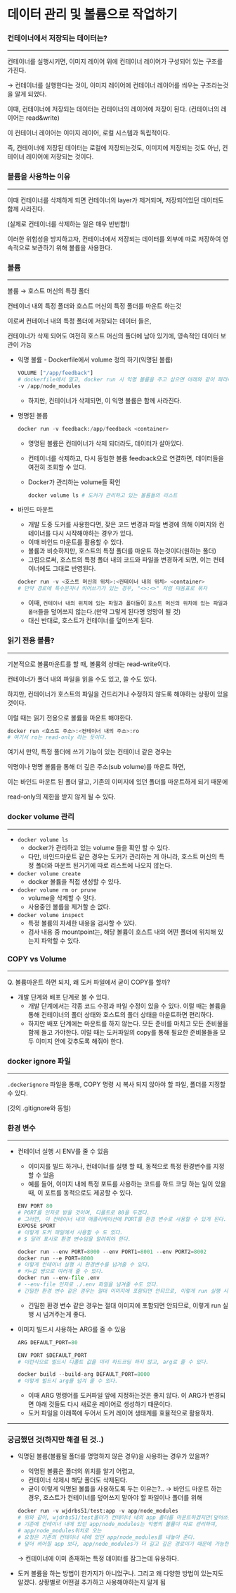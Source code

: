 # 데이터 관리 및 볼륨으로 작업하기

### 컨테이너에서 저장되는 데이터는?

---

컨테이너를 실행시키면, 이미지 레이어 위에 컨테이너 레이어가 구성되어 있는 구조를 가진다.

→ 컨테이너를 실행한다는 것이, 이미지 레이어에 컨테이너 레이어를 씌우는 구조라는것을 알게 되었다.

이때, 컨테이너에 저장되는 데이터는 컨테이너의 레이어에 저장이 된다. (컨테이너의 레이어는  read&write)

이 컨테이너 레이어는 이미지 레이어, 로컬 시스템과 독립적이다.

즉, 컨테이너에 저장된 데이터는 로컬에 저장되는것도, 이미지에 저장되는 것도 아닌, 컨테이너 레이어에 저장되는 것이다.

### 볼륨을 사용하는 이유

---

이때 컨테이너를 삭제하게 되면 컨테이너의 layer가 제거되며, 저장되어있던 데이터도 함께 사라진다.

(실제로 컨테이너를 삭제하는 일은 매우 빈번함!)

이러한 위험성을 방지하고자, 컨테이너에서 저장되는 데이터를 외부에 따로 저장하여 영속적으로 보관하기 위해 볼륨을 사용한다.

### 볼륨

---

볼륨 → 호스트 머신의 특정 폴더

컨테이너 내의 특정 폴더와 호스트 머신의 특정 폴더를 마운트 하는것

이로써 컨테이너 내의 특정 폴더에 저장되는 데이터 들은, 

컨테이너가 삭제 되어도 여전히 호스트 머신의 폴더에 남아 있기에, 영속적인 데이터 보관이 가능

- 익명 볼륨 - Dockerfile에서 volume 정의 하기(익명된 볼륨)
    
    ```python
    VOLUME ["/app/feedback"]
    # dockerfile에서 말고, docker run 시 익명 볼륨을 주고 싶으면 아래와 같이 파라미터를 주자
    -v /app/node_modules
    ```
    
    - 하지만, 컨테이너가 삭제되면, 이 익명 볼륨은 함께 사라진다.
- 명명된 볼륨
    
    ```python
    docker run -v feedback:/app/feedback <container>
    ```
    
    - 명명된 볼륨은 컨테이너가 삭제 되더라도, 데이터가 살아있다.
    - 컨테이너를 삭제하고, 다시 동일한 볼륨 feedback으로 연결하면, 데이터들을 여전히 조회할 수 있다.
    - Docker가 관리하는 volume들 확인
        
        ```python
        docker volume ls # 도커가 관리하고 있는 볼륨들의 리스트
        ```
        
- 바인드 마운트
    - 개발 도중 도커를 사용한다면, 잦은 코드 변경과 파일 변경에 의해 이미지와 컨테이너를 다시 시작해야하는 경우가 있다.
    - 이때 바인드 마운트를 활용할 수 있다.
    - 볼륨과 비슷하지만, 호스트의 특정 폴더를 마운트 하는것이다(원하는 폴더)
    - 그럼으로써, 호스트의 특정 폴더 내의 코드와 파일을 변경하게 되면, 이는 컨테이너에도 그대로 반영된다.
    
    ```python
    docker run -v <호스트 머신의 위치>:<컨테이너 내의 위치> <container>
    # 만약 경로에 특수문자나 띄어쓰기가 있는 경우, "<>:<>" 처럼 따옴표로 묶자
    ```
    
    - 이때, `컨테이너 내의 위치에 있는 파일과 폴더들`이 `호스트 머신의 위치에 있는 파일과 폴더`들을 덮어쓰지 않는다.(만약 그렇게 된다명 엉망이 될 것)
    - 대신 반대로, 호스트가 컨테이너를 덮어쓰게 된다.
    

### 읽기 전용 볼륨?

---

기본적으로 볼륨마운트를 할 때, 볼륨의 상태는 read-write이다.

컨테이너가 폴더 내의 파일을 읽을 수도 있고, 쓸 수도 있다.

하지만, 컨테이너가 호스트의 파일을 건드리거나 수정하지 않도록 해야하는 상황이 있을 것이다.

이럴 때는 읽기 전용으로 볼륨을 마운트 해야한다.

```python
docker run <호스트 주소>:<컨테이너 내의 주소>:ro
# 여기서 ro는 read-only 라는 듯이다.
```

여기서 만약, 특정 폴더에 쓰기 기능이 있는 컨테이너 같은 경우는 

익명이나 명명 볼륨을 통해 더 깊은 주소(sub volume)를 마운트 하면,

이는 바인드 마운트 된 폴더 말고, 기존의 이미지에 있던 폴더를 마운트하게 되기 때문에

read-only의 제한을 받지 않게 될 수 있다. 

### docker volume 관리

---

- `docker volume ls`
    - docker가 관리하고 있는 volume 들을 확인 할 수 있다.
    - 다만, 바인드마운트 같은 경우는 도커가 관리하는 게 아니라, 호스트 머신의 특정 폴더와 마운트 된거기에 따로 리스트에 나오지 않는다.
- `docker volume create`
    - docker 볼륨을 직접 생성할 수 있다.
- `docker volume rm or prune`
    - volume을 삭제할 수 잇다.
    - 사용중인 볼륨을 제거할 순 없다.
- `docker volume inspect`
    - 특정 볼륨의 자세한 내용을 검사할 수 있다.
    - 검사 내용 중 mountpoint는, 해당 볼륨이 호스트 내의 어떤 폴더에 위치해 있는지 파악할 수 있다.

### COPY vs Volume

---

Q. 볼륨마운트 하면 되지, 왜 도커 파일에서 굳이 COPY를 할까?

- 개발 단계와 배포 단계로 볼 수 있다.
    - 개발 단계에서는 각종 코드 수정과 파일 수정이 있을 수 있다. 이럴 때는 볼륨을 통해 컨테이너의 폴더 상태와 호스트의 폴더 상태을 마운트하면 편리하다.
    - 하지만 배포 단계에는 마운트를 하지 않는다. 모든 준비를 마치고 모든 준비물을 함께 들고 가야한다. 이럴 때는 도커파일의 copy를 통해 필요한 준비물들을 모두 이미지 안에 갖추도록 해줘야 한다.

### docker ignore 파일

---

`.dockerignore` 파일을 통해, COPY 명령 시 복사 되지 않아야 할 파일, 폴더를 지정할 수 있다.

(깃의 .gitignore와 동일)

### 환경 변수

---

- 컨테이너 실행 시 ENV를 줄 수 있음
    - 이미지를 빌드 하거나, 컨테이너를 실행 할 때, 동적으로 특정 환경변수를 지정할 수 있음
    - 예를 들어, 이미지 내에 특정 포트를 사용하는 코드를 하드 코딩 하는 일이 있을 때, 이 포트를 동적으로도 제공할 수 있다.
    
    ```python
    ENV PORT 80 
    # PORT를 인자로 받을 것이며, 디폴트로 80을 두겠다.
    # 그러면, 이 컨테이너 내의 애플리케이션에 PORT를 환경 변수로 사용할 수 있게 된다. 
    EXPOSE $PORT
    # 이렇게 도커 파일에서 사용할 수 도 있다.
    # $ 달러 표시로 환경 변수임을 알려줘야 한다.
    ```
    
    ```python
    docker run --env PORT=8000 --env PORT1=8001 --env PORT2=8002
    docker run --e PORT=8000
    # 이렇게 컨테이너 실행 시 환경변수를 넘겨줄 수 있다.
    # 키=값 쌍으로 여러개 줄 수 있다.
    docker run --env-file .env
    # --env-file 인자로 ./.env 파일을 넘겨줄 수도 있다.
    # 긴밀한 환경 변수 같은 경우는 절대 이미지에 포함되면 안되므로, 이렇게 run 실행 시 넘겨주는게 좋다.
    ```
    
    - 긴밀한 환경 변수 같은 경우는 절대 이미지에 포함되면 안되므로, 이렇게 run 실행 시 넘겨주는게 좋다.
    
- 이미지 빌드시 사용하는 ARG를 줄 수 있음
    
    ```python
    ARG DEFAULT_PORT=80
    
    ENV PORT $DEFAULT_PORT
    # 이런식으로 빌드시 디폴트 값을 미리 하드코딩 하지 않고, arg로 줄 수 있다.
    ```
    
    ```python
    docker build --build-arg DEFAULT_PORT=8000
    # 이렇게 빌드시 arg를 넘겨 줄 수 있다.
    ```
    
    - 이때 ARG 명령어를 도커파일 앞에 지정하는것은 좋지 않다. 이 ARG가 변경되면 아래 것들도 다시 새로운 레이어로 생성하기 때문이다.
    - 도커 파일을 아래쪽에 두어서 도커 레이어 생태계를 효율적으로 활용하자.

---

### 궁금했던 것(하지만 해결 된 것..)

- 익명된 볼륨(볼륨될 폴더를 명명하지 않은 경우)을 사용하는 경우가 있을까?
    - 익명된 볼륨은 폴더의 위치를 알기 어렵고,
    - 컨테이너 삭제시 해당 폴더도 삭제된다.
    - 굳이 이렇게 익명된 볼륨을 사용하도록 두는 이유는?..
    → 바인드 마운트 하는 경우, 호스트가 컨테이너를 덮어쓰지 말아야 할 파일이나 폴더를 위해
    
    ```python
    docker run -v wjdrbs51/test:app -v app/node_modules
    # 위와 같이, wjdrbs51/test폴더가 컨테이너 내의 app 폴더를 마운트하겠지만(덮어쓰겠지만)
    # 기존에 컨테이너 내에 있던 app/node_modules는 익명의 볼륨이 따로 관리하여, 
    # app/node_modules위치로 오는
    # 요청은 기존의 컨테이너 내에 있던 app/node_modules를 내놓아 준다.
    # 덮어 씌어질 app 보다, app/node_modules가 더 길고 깊은 경로이기 때문에 가능한 일
    ```
    
    → 컨테이너에 이미 존재하는 특정 데이터를 잠그는데 유용하다.
    
- 도커 볼륨을 하는 방법이 한가지가 아니었구나. 그리고 왜 다양한 방법이 있는지도 알겠다. 상황별로 어떤걸 추가하고 사용해야하는지 알게 됨
